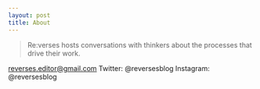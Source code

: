 ```yaml
---
layout: post
title: About
---
```


> Re:verses hosts conversations with thinkers about the processes that drive their work.

reverses.editor@gmail.com
Twitter: @reversesblog
Instagram: @reversesblog
